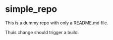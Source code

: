 # simple_repo

This is a dummy repo with only a README.md file.

Thuis change should trigger a build.
